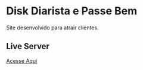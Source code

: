 # Disk Diarista e Passe Bem

Site desenvolvido para atrair clientes.

## Live Server
<a href="https://jaojogadez.github.io/landing-page-diarista/">Acesse Aqui</a>
 
